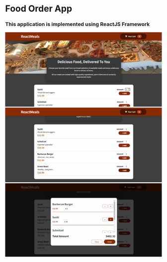 # Food Order App
### This application is implemented using ReactJS Framework

<img src="https://github.com/OmarKhaledm21/Food-Order-App/blob/main/SS/main.png" >


<img src="https://github.com/OmarKhaledm21/Food-Order-App/blob/main/SS/menu.png" >


<img src="https://github.com/OmarKhaledm21/Food-Order-App/blob/main/SS/cart.png" >
